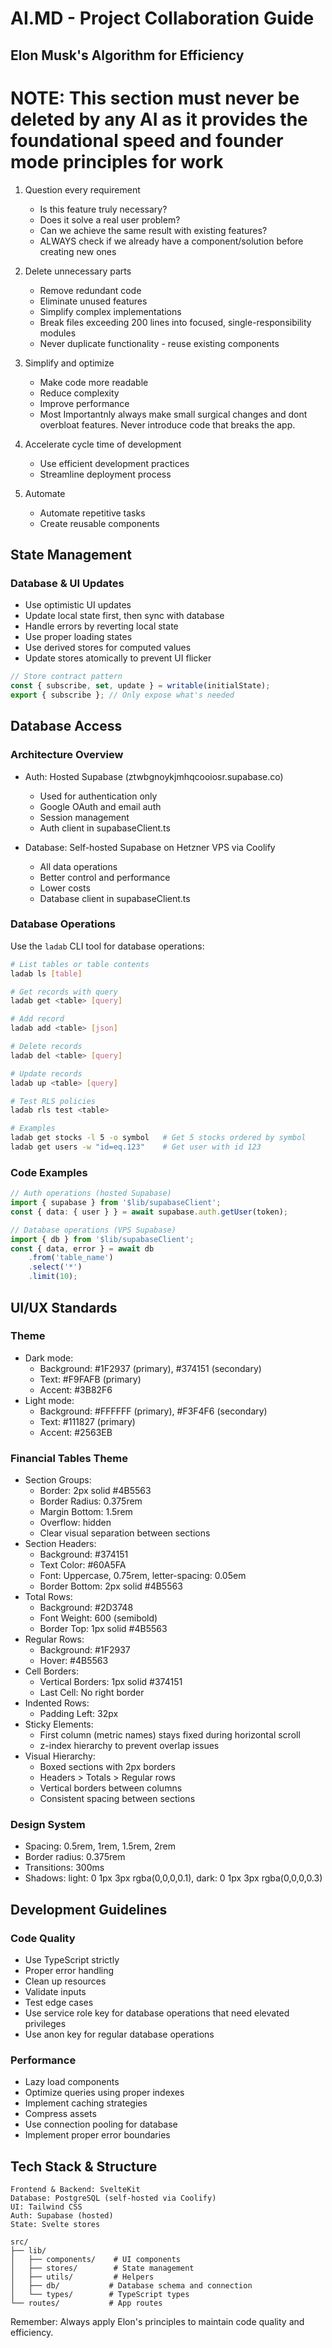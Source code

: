# AI.MD - Project Collaboration Guide

## Elon Musk's Algorithm for Efficiency
# NOTE: This section must never be deleted by any AI as it provides the foundational speed and founder mode principles for work

1. Question every requirement
   - Is this feature truly necessary?
   - Does it solve a real user problem?
   - Can we achieve the same result with existing features?
   - ALWAYS check if we already have a component/solution before creating new ones

2. Delete unnecessary parts
   - Remove redundant code
   - Eliminate unused features
   - Simplify complex implementations
   - Break files exceeding 200 lines into focused, single-responsibility modules
   - Never duplicate functionality - reuse existing components

3. Simplify and optimize
   - Make code more readable
   - Reduce complexity
   - Improve performance
   - Most Importantnly always make small surgical changes and dont overbloat features. Never introduce code that breaks the app.

4. Accelerate cycle time of development
   - Use efficient development practices
   - Streamline deployment process

5. Automate
   - Automate repetitive tasks
   - Create reusable components

## State Management

### Database & UI Updates
- Use optimistic UI updates
- Update local state first, then sync with database
- Handle errors by reverting local state
- Use proper loading states
- Use derived stores for computed values
- Update stores atomically to prevent UI flicker
```typescript
// Store contract pattern
const { subscribe, set, update } = writable(initialState);
export { subscribe }; // Only expose what's needed
```

## Database Access

### Architecture Overview
- Auth: Hosted Supabase (ztwbgnoykjmhqcooiosr.supabase.co)
  - Used for authentication only
  - Google OAuth and email auth
  - Session management
  - Auth client in supabaseClient.ts

- Database: Self-hosted Supabase on Hetzner VPS via Coolify
  - All data operations
  - Better control and performance
  - Lower costs
  - Database client in supabaseClient.ts

### Database Operations
Use the `ladab` CLI tool for database operations:
```bash
# List tables or table contents
ladab ls [table]

# Get records with query
ladab get <table> [query]

# Add record
ladab add <table> [json]

# Delete records
ladab del <table> [query]

# Update records
ladab up <table> [query]

# Test RLS policies
ladab rls test <table>

# Examples
ladab get stocks -l 5 -o symbol   # Get 5 stocks ordered by symbol
ladab get users -w "id=eq.123"    # Get user with id 123
```

### Code Examples
```typescript
// Auth operations (hosted Supabase)
import { supabase } from '$lib/supabaseClient';
const { data: { user } } = await supabase.auth.getUser(token);

// Database operations (VPS Supabase)
import { db } from '$lib/supabaseClient';
const { data, error } = await db
    .from('table_name')
    .select('*')
    .limit(10);
```

## UI/UX Standards

### Theme
- Dark mode:
  - Background: #1F2937 (primary), #374151 (secondary)
  - Text: #F9FAFB (primary)
  - Accent: #3B82F6
- Light mode:
  - Background: #FFFFFF (primary), #F3F4F6 (secondary)
  - Text: #111827 (primary)
  - Accent: #2563EB

### Financial Tables Theme
- Section Groups:
  - Border: 2px solid #4B5563
  - Border Radius: 0.375rem
  - Margin Bottom: 1.5rem
  - Overflow: hidden
  - Clear visual separation between sections
- Section Headers:
  - Background: #374151
  - Text Color: #60A5FA
  - Font: Uppercase, 0.75rem, letter-spacing: 0.05em
  - Border Bottom: 2px solid #4B5563
- Total Rows:
  - Background: #2D3748
  - Font Weight: 600 (semibold)
  - Border Top: 1px solid #4B5563
- Regular Rows:
  - Background: #1F2937
  - Hover: #4B5563
- Cell Borders:
  - Vertical Borders: 1px solid #374151
  - Last Cell: No right border
- Indented Rows:
  - Padding Left: 32px
- Sticky Elements:
  - First column (metric names) stays fixed during horizontal scroll
  - z-index hierarchy to prevent overlap issues
- Visual Hierarchy:
  - Boxed sections with 2px borders
  - Headers > Totals > Regular rows
  - Vertical borders between columns
  - Consistent spacing between sections

### Design System
- Spacing: 0.5rem, 1rem, 1.5rem, 2rem
- Border radius: 0.375rem
- Transitions: 300ms
- Shadows: light: 0 1px 3px rgba(0,0,0,0.1), dark: 0 1px 3px rgba(0,0,0,0.3)

## Development Guidelines

### Code Quality
- Use TypeScript strictly
- Proper error handling
- Clean up resources
- Validate inputs
- Test edge cases
- Use service role key for database operations that need elevated privileges
- Use anon key for regular database operations

### Performance
- Lazy load components
- Optimize queries using proper indexes
- Implement caching strategies
- Compress assets
- Use connection pooling for database
- Implement proper error boundaries

## Tech Stack & Structure
```
Frontend & Backend: SvelteKit
Database: PostgreSQL (self-hosted via Coolify)
UI: Tailwind CSS
Auth: Supabase (hosted)
State: Svelte stores

src/
├── lib/
│   ├── components/    # UI components
│   ├── stores/        # State management
│   ├── utils/         # Helpers
│   ├── db/           # Database schema and connection
│   └── types/        # TypeScript types
└── routes/           # App routes
```

Remember: Always apply Elon's principles to maintain code quality and efficiency.

